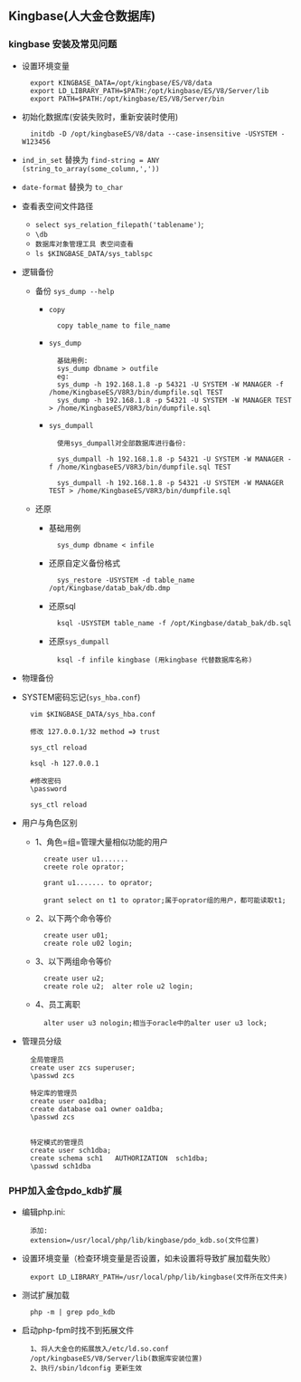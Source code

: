 ## Kingbase(人大金仓数据库)

### kingbase 安装及常见问题

- 设置环境变量

		export KINGBASE_DATA=/opt/kingbase/ES/V8/data
		export LD_LIBRARY_PATH=$PATH:/opt/kingbase/ES/V8/Server/lib
		export PATH=$PATH:/opt/kingbase/ES/V8/Server/bin

- 初始化数据库(安装失败时，重新安装时使用)

		initdb -D /opt/kingbaseES/V8/data --case-insensitive -USYSTEM -W123456
		
- `ind_in_set` 替换为 `find-string = ANY (string_to_array(some_column,','))` 

- `date-format` 替换为 `to_char`

- 查看表空间文件路径 
	- `select sys_relation_filepath('tablename')`;
	- `\db`
	- `数据库对象管理工具 表空间查看`
	- `ls $KINGBASE_DATA/sys_tablspc`

	
- 逻辑备份
	- 备份 `sys_dump --help` 
		- `copy` 

				copy table_name to file_name
			
		- `sys_dump`  
		
				基础用例: 
				sys_dump dbname > outfile
				eg:
				sys_dump -h 192.168.1.8 -p 54321 -U SYSTEM -W MANAGER -f /home/KingbaseES/V8R3/bin/dumpfile.sql TEST
				sys_dump -h 192.168.1.8 -p 54321 -U SYSTEM -W MANAGER TEST > /home/KingbaseES/V8R3/bin/dumpfile.sql 
		
		- `sys_dumpall`

				使用sys_dumpall对全部数据库进行备份:
				
				sys_dumpall -h 192.168.1.8 -p 54321 -U SYSTEM -W MANAGER -f /home/KingbaseES/V8R3/bin/dumpfile.sql TEST
				
				sys_dumpall -h 192.168.1.8 -p 54321 -U SYSTEM -W MANAGER TEST > /home/KingbaseES/V8R3/bin/dumpfile.sql 
		
	- 还原 
		- 基础用例 

				sys_dump dbname < infile
		
		- 还原自定义备份格式
		 
				sys_restore -USYSTEM -d table_name /opt/Kingbase/datab_bak/db.dmp
				
		- 还原sql 

				ksql -USYSTEM table_name -f /opt/Kingbase/datab_bak/db.sql
		
		- 还原`sys_dumpall` 

				ksql -f infile kingbase (用kingbase 代替数据库名称) 
- 物理备份

- SYSTEM密码忘记(`sys_hba.conf`)

		vim $KINGBASE_DATA/sys_hba.conf
		
		修改 127.0.0.1/32 method =》 trust
		
		sys_ctl reload 
		
		ksql -h 127.0.0.1
		
		#修改密码
		\password 
		
		sys_ctl reload
		
- 用户与角色区别

	- 1、角色=组=管理大量相似功能的用户
	
			create user u1.......
			creete role oprator;

			grant u1....... to oprator;

			grant select on t1 to oprator;属于oprator组的用户，都可能读取t1;

	- 2、以下两个命令等价
	
			create user u01;
			create role u02 login;
			
	- 3、以下两组命令等价
	
			create user u2; 
			create role u2;  alter role u2 login;

	- 4、员工离职
	
			alter user u3 nologin;相当于oracle中的alter user u3 lock;
			
- 管理员分级
			
		全局管理员
		create user zcs superuser;
		\passwd zcs
		
		特定库的管理员
		create user oa1dba;
		create database oa1 owner oa1dba;
		\passwd zcs
		
		
		特定模式的管理员
		create user sch1dba;
		create schema sch1   AUTHORIZATION  sch1dba;
		\passwd sch1dba

### PHP加入金仓pdo_kdb扩展

- 编辑php.ini:

		添加:
		extension=/usr/local/php/lib/kingbase/pdo_kdb.so(文件位置)
		
- 设置环境变量（检查环境变量是否设置，如未设置将导致扩展加载失败）

		export LD_LIBRARY_PATH=/usr/local/php/lib/kingbase(文件所在文件夹)

- 测试扩展加载

		php -m | grep pdo_kdb
		
- 启动php-fpm时找不到拓展文件

		1、将人大金仓的拓展放入/etc/ld.so.conf
		/opt/kingbaseES/V8/Server/lib(数据库安装位置)
		2、执行/sbin/ldconfig 更新生效
		



	